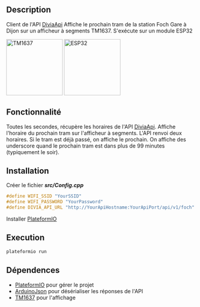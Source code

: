 ## Description
Client de l'API [DiviaApi](https://github.com/BaptisteV/DiviaApi)
Affiche le prochain tram de la station Foch Gare à Dijon sur un afficheur à segments TM1637. S'exécute sur un module ESP32

<img src="https://abacasstorageaccnt.blob.core.windows.net/cirkit/14afd62b-f20a-4c63-b241-d83df4a59343.png" alt="TM1637" width="150"/>
<img src="https://docs.espressif.com/projects/esp-dev-kits/en/latest/esp32/_images/esp32-DevKitM-1-isometric.png" alt="ESP32" width="150"/>

## Fonctionnalité
Toutes les secondes, récupère les horaires de l'API [DiviaApi](https://github.com/BaptisteV/DiviaApi). Affiche l'horaire du prochain tram sur l'afficheur à segments.
L'API renvoi deux horaires. Si le tram est déjà passé, on affiche le prochain. On affiche des underscore quand le prochain tram est dans plus de 99 minutes (typiquement le soir).

## Installation
Créer le fichier ***src/Config.cpp***
```cpp
#define WIFI_SSID "YourSSID"
#define WIFI_PASSWORD "YourPassword"
#define DIVIA_API_URL "http://YourApiHostname:YourApiPort/api/v1/foch"
```

Installer [PlateformIO](https://docs.platformio.org/en/latest/core/installation/index.html)

## Execution
```bash
plateformio run
```

## Dépendences
- [PlateformIO](https://platformio.org/) pour gérer le projet
- [ArduinoJson](https://arduinojson.org/) pour désérialiser les réponses de l'API
- [TM1637](https://registry.platformio.org/libraries/smougenot/TM1637) pour l'affichage
